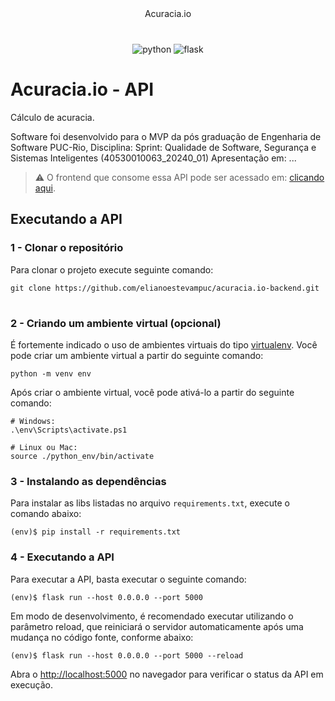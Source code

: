 <p align="center" style="margin: 40px 0">
    Acuracia.io
</p>

<div align="center">

![python](https://img.shields.io/badge/Python-3776AB?style=for-the-badge&logo=python&logoColor=white)
![flask](https://img.shields.io/badge/flask-%23000.svg?style=for-the-badge&logo=flask&logoColor=white)

</div>

# Acuracia.io - API

Cálculo de acuracia.

Software foi desenvolvido para o MVP da pós graduação de Engenharia de Software PUC-Rio, Disciplina: Sprint: Qualidade de Software, Segurança e Sistemas Inteligentes (40530010063_20240_01)
Apresentação em: ...

> ⚠️ O frontend que consome essa API pode ser acessado em: [clicando aqui](https://github.com/elianoestevampuc/acuracia.io-frontend).

## Executando a API


### 1 - Clonar o repositório
Para clonar o projeto execute seguinte comando:

```
git clone https://github.com/elianoestevampuc/acuracia.io-backend.git
```

#

### 2 - Criando um ambiente virtual (opcional)

É fortemente indicado o uso de ambientes virtuais do tipo [virtualenv](https://virtualenv.pypa.io/en/latest/installation.html).
Você pode criar um  ambiente virtual a partir do seguinte comando:

```
python -m venv env
```

Após criar o ambiente virtual, você pode ativá-lo a partir do seguinte comando:

```
# Windows:
.\env\Scripts\activate.ps1

# Linux ou Mac:
source ./python_env/bin/activate
```

### 3 - Instalando as dependências

Para instalar as libs listadas no arquivo `requirements.txt`, execute o comando abaixo:

```
(env)$ pip install -r requirements.txt
```
### 4 - Executando a API
Para executar a API, basta executar o seguinte comando:

```
(env)$ flask run --host 0.0.0.0 --port 5000
```

Em modo de desenvolvimento, é recomendado executar utilizando o parâmetro reload, que reiniciará o servidor automaticamente após uma mudança no código fonte, conforme abaixo:

```
(env)$ flask run --host 0.0.0.0 --port 5000 --reload
```

Abra o [http://localhost:5000](http://localhost:5000) no navegador para verificar o status da API em execução.